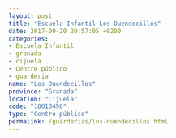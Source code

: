 ```yaml
---
layout: post
title: "Escuela Infantil Los Duendecillos"
date: 2017-09-20 20:57:05 +0200
categories:
- Escuela Infantil
- granada
- cijuela
- Centro público
- guarderia
name: "Los Duendecillos"
province: "Granada"
location: "Cijuela"
code: "18013496"
type: "Centro público"
permalink: /guarderias/los-duendecillos.html
---
```

